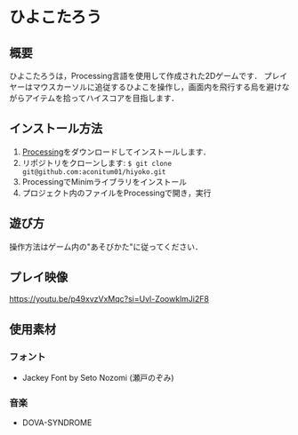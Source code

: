 # ひよこたろう
## 概要
ひよこたろうは，Processing言語を使用して作成された2Dゲームです．
プレイヤーはマウスカーソルに追従するひよこを操作し，画面内を飛行する烏を避けながらアイテムを拾ってハイスコアを目指します．

## インストール方法
1. [Processing](https://processing.org/download)をダウンロードしてインストールします．
2. リポジトリをクローンします:
`$ git clone git@github.com:aconitum01/hiyoko.git`
3. ProcessingでMinimライブラリをインストール
4. プロジェクト内のファイルをProcessingで開き，実行

## 遊び方
操作方法はゲーム内の"あそびかた"に従ってください．

## プレイ映像
https://youtu.be/p49xvzVxMqc?si=Uvl-ZoowklmJi2F8

## 使用素材
### フォント
- Jackey Font by Seto Nozomi (瀬戸のぞみ)
### 音楽
- DOVA-SYNDROME
